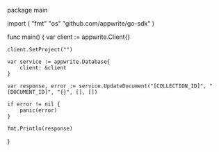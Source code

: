 package main

import (
    "fmt"
    "os"
    "github.com/appwrite/go-sdk"
)

func main() {
    var client := appwrite.Client{}

    client.SetProject("")

    var service := appwrite.Database{
        client: &client
    }

    var response, error := service.UpdateDocument("[COLLECTION_ID]", "[DOCUMENT_ID]", "{}", [], [])

    if error != nil {
        panic(error)
    }

    fmt.Println(response)
}